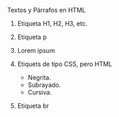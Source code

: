Textos y Párrafos en HTML



1. Etiqueta H1, H2, H3, etc.


2. Etiqueta p 


3. Lorem ipsum 


4. Etiquets de tipo CSS, pero HTML
    - Negrita. 
    - Subrayado. 
    - Cursiva. 


5. Etiqueta br